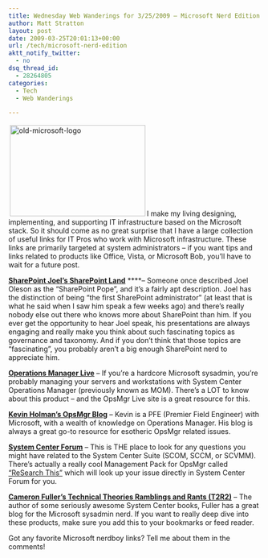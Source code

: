 ```yaml
---
title: Wednesday Web Wanderings for 3/25/2009 – Microsoft Nerd Edition
author: Matt Stratton
layout: post
date: 2009-03-25T20:01:13+00:00
url: /tech/microsoft-nerd-edition
aktt_notify_twitter:
  - no
dsq_thread_id:
  - 28264805
categories:
  - Tech
  - Web Wanderings

---
```

[<img class="alignleft size-full wp-image-4990" style="margin: 3px;" title="old-microsoft-logo" src="/wp-content/uploads/2009/03/old-microsoft-logo.png" alt="old-microsoft-logo" width="270" height="181" srcset="/wp-content/uploads/2009/03/old-microsoft-logo.png 450w, /wp-content/uploads/2009/03/old-microsoft-logo-300x201.png 300w" sizes="(max-width: 270px) 100vw, 270px" />][1]I make my living designing, implementing, and supporting IT infrastructure based on the Microsoft stack. So it should come as no great surprise that I have a large collection of useful links for IT Pros who work with Microsoft infrastructure. These links are primarily targeted at system administrators &#8211; if you want tips and links related to products like Office, Vista, or Microsoft Bob, you&#8217;ll have to wait for a future post.

<a href="http://www.sharepointjoel.com" target="_blank"><strong>SharePoint Joel&#8217;s SharePoint Land</strong></a> ****&#8211; Someone once described Joel Oleson as the &#8220;SharePoint Pope&#8221;, and it&#8217;s a fairly apt description. Joel has the distinction of being &#8220;the first SharePoint administrator&#8221; (at least that is what he said when I saw him speak a few weeks ago) and there&#8217;s really nobody else out there who knows more about SharePoint than him. If you ever get the opportunity to hear Joel speak, his presentations are always engaging and really make you think about such fascinating topics as governance and taxonomy. And if you don&#8217;t think that those topics are &#8220;fascinating&#8221;, you probably aren&#8217;t a big enough SharePoint nerd to appreciate him.

**<a href="http://ops-mgr.spaces.live.com/" target="_blank">Operations Manager Live</a>** &#8211; If you&#8217;re a hardcore Microsoft sysadmin, you&#8217;re probably managing your servers and workstations with System Center Operations Manager (previously known as MOM). There&#8217;s a LOT to know about this product &#8211; and the OpsMgr Live site is a great resource for this.

**<a href="http://blogs.technet.com/kevinholman/" target="_blank">Kevin Holman&#8217;s OpsMgr Blog</a>** &#8211; Kevin is a PFE (Premier Field Engineer) with Microsoft, with a wealth of knowledge on Operations Manager. His blog is always a great go-to resource for esotheric OpsMgr related issues.

<a href="http://www.systemcenterforum.org/" target="_blank"><strong>System Center Forum</strong></a> &#8211; This is THE place to look for any questions you might have related to the System Center Suite (SCOM, SCCM, or SCVMM). There&#8217;s actually a really cool Management Pack for OpsMgr called <a href="http://cameronfuller.spaces.live.com/Blog/cns!A231E4EB0417CB76!1055.entry" target="_blank">&#8220;ReSearch This&#8221;</a> which will look up your issue directly in System Center Forum for you.

**<a href="http://cameronfuller.spaces.live.com/default.aspx" target="_blank">Cameron Fuller&#8217;s Technical Theories Ramblings and Rants (T2R2)</a>** &#8211; The author of some seriously awesome System Center books, Fuller has a great blog for the Microsoft sysadmin nerd. If you want to really deep dive into these products, make sure you add this to your bookmarks or feed reader.

Got any favorite Microsoft nerdboy links? Tell me about them in the comments!

 [1]: /wp-content/uploads/2009/03/old-microsoft-logo.png
